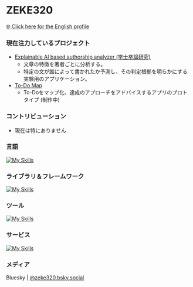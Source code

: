 <!-- ### Hi there 👋 ->

<!--
**ZEKE320/zeke320** is a ✨ _special_ ✨ repository because its `README.md` (this file) appears on your GitHub profile.

Here are some ideas to get you started:

- 🔭 I’m currently working on ...
- 🌱 I’m currently learning ...
- 👯 I’m looking to collaborate on ...
- 🤔 I’m looking for help with ...
- 💬 Ask me about ...
- 📫 How to reach me: ...
- 😄 Pronouns: ...
- ⚡ Fun fact: ...
-->

# ZEKE320

[🌐 Click here for the English profile](README.md)

### 現在注力しているプロジェクト

- [Explainable AI based authorship analyzer (学士卒論研究)](https://github.com/ZEKE320/shap-authorship-analysis-demo)
  - 文章の特徴を著者ごとに分析する。
  - 特定の文が誰によって書かれたか予測し、その判定根拠を明らかにする実験用のアプリケーション。
- [To-Do Map](https://github.com/ZEKE320/todo-map)
  - To-Doをマップ化、達成のアプローチをアドバイスするアプリのプロトタイプ (制作中)

### コントリビューション

- 現在は特にありません

### 言語

[![My Skills](https://skillicons.dev/icons?i=java,py,js,ts,html,css,sass)](https://skillicons.dev)

### ライブラリ＆フレームワーク

[![My Skills](https://skillicons.dev/icons?i=spring,django,nextjs,nodejs,react,webpack,babel,jquery,bootstrap,materialui,emotion,sklearn)](https://skillicons.dev)

### ツール

[![My Skills](https://skillicons.dev/icons?i=git,github,gitlab,eclipse,linux,docker,bash,powershell,vscode,gradle,md,latex,mysql,postgresql,postman)](https://skillicons.dev)

### サービス

[![My Skills](https://skillicons.dev/icons?i=vercel)](https://skillicons.dev)

### メディア

Bluesky | [@zeke320.bsky.social](https://bsky.app/profile/zeke320.bsky.social)
